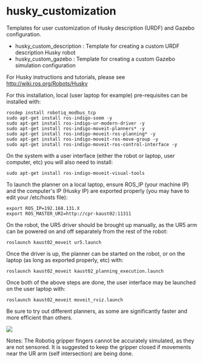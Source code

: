 husky_customization
===================

Templates for user customization of Husky description (URDF) and Gazebo configuration.

 - husky_custom_description : Template for creating a custom URDF description Husky robot
 - husky_custom_gazebo : Template for creating a custom Gazebo simulation configuration

For Husky instructions and tutorials, please see http://wiki.ros.org/Robots/Husky

For this installation, local (user laptop for example) pre-requisites can be installed with:
```
rosdep install robotiq_modbus_tcp
sudo apt-get install ros-indigo-soem -y
sudo apt-get install ros-indigo-ur-modern-driver -y
sudo apt-get install ros-indigo-moveit-planners* -y
sudo apt-get install ros-indigo-moveit-ros-planning* -y
sudo apt-get install ros-indigo-moveit-ros-move-group -y
sudo apt-get install ros-indigo-moveit-ros-control-interface -y
```

On the system with a user interface (either the robot or laptop, user computer, etc) you will also need to install:
```
sudo apt-get install ros-indigo-moveit-visual-tools
```

To launch the planner on a local laptop, ensure ROS_IP (your machine IP) and the computer's IP (Husky IP) are exported properly (you may have to edit your /etc/hosts file):
```
export ROS_IP=192.168.131.X
export ROS_MASTER_URI=http://cpr-kaust02:11311
```

On the robot, the UR5 driver should be brought up manually, as the UR5 arm can be powered on and off separately from the rest of the robot:
```
roslaunch kaust02_moveit ur5.launch
```
Once the driver is up, the planner can be started on the robot, or on the laptop (as long as exported properly, etc) with:
```
roslaunch kaust02_moveit kaust02_planning_execution.launch
```

Once both of the above steps are done, the user interface may be launched on the user laptop with:
```
roslaunch kaust02_moveit moveit_rviz.launch
```

Be sure to try out different planners, as some are significantly faster and more efficient than others.

![](http://i.imgur.com/tzbjJ6M.png)

Notes:
The Robotiq gripper fingers cannot be accurately simulated, as they are not sensored. It is suggested to keep the gripper closed if movements near the UR arm (self intersection) are being done.
